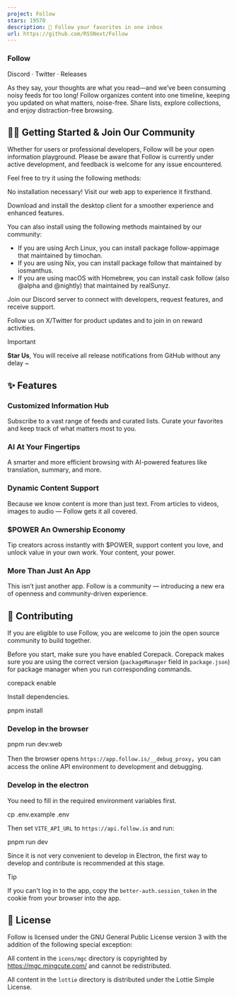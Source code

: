 ```yaml
---
project: Follow
stars: 19570
description: 🧡 Follow your favorites in one inbox
url: https://github.com/RSSNext/Follow
---
```


### Follow

Discord · Twitter · Releases  
  

As they say, your thoughts are what you read—and we’ve been consuming noisy feeds for too long! Follow organizes content into one timeline, keeping you updated on what matters, noise-free. Share lists, explore collections, and enjoy distraction-free browsing.

👋🏻 Getting Started & Join Our Community
-----------------------------------------

Whether for users or professional developers, Follow will be your open information playground. Please be aware that Follow is currently under active development, and feedback is welcome for any issue encountered.

Feel free to try it using the following methods:

No installation necessary! Visit our web app to experience it firsthand.

Download and install the desktop client for a smoother experience and enhanced features.

You can also install using the following methods maintained by our community:

-   If you are using Arch Linux, you can install package follow-appimage that maintained by timochan.
-   If you are using Nix, you can install package follow that maintained by iosmanthus.
-   If you are using macOS with Homebrew, you can install cask follow (also @alpha and @nightly) that maintained by realSunyz.

Join our Discord server to connect with developers, request features, and receive support.

Follow us on X/Twitter for product updates and to join in on reward activities.

Important

**Star Us**, You will receive all release notifications from GitHub without any delay ~

✨ Features
----------

### Customized Information Hub

Subscribe to a vast range of feeds and curated lists. Curate your favorites and keep track of what matters most to you.

### AI At Your Fingertips

A smarter and more efficient browsing with AI-powered features like translation, summary, and more.

### Dynamic Content Support

Because we know content is more than just text. From articles to videos, images to audio — Follow gets it all covered.

### $POWER An Ownership Economy

Tip creators across instantly with $POWER, support content you love, and unlock value in your own work. Your content, your power.

### More Than Just An App

This isn’t just another app. Follow is a community — introducing a new era of openness and community-driven experience.

🤝 Contributing
---------------

If you are eligible to use Follow, you are welcome to join the open source community to build together.

Before you start, make sure you have enabled Corepack. Corepack makes sure you are using the correct version (`packageManager` field in `package.json`) for package manager when you run corresponding commands.

corepack enable

Install dependencies.

pnpm install

### Develop in the browser

pnpm run dev:web

Then the browser opens `https://app.follow.is/__debug_proxy`，you can access the online API environment to development and debugging.

### Develop in the electron

You need to fill in the required environment variables first.

cp .env.example .env

Then set `VITE_API_URL` to `https://api.follow.is` and run:

pnpm run dev

Since it is not very convenient to develop in Electron, the first way to develop and contribute is recommended at this stage.

Tip

If you can't log in to the app, copy the `better-auth.session_token` in the cookie from your browser into the app.

📝 License
----------

Follow is licensed under the GNU General Public License version 3 with the addition of the following special exception:

All content in the `icons/mgc` directory is copyrighted by https://mgc.mingcute.com/ and cannot be redistributed.

All content in the `lottie` directory is distributed under the Lottie Simple License.
